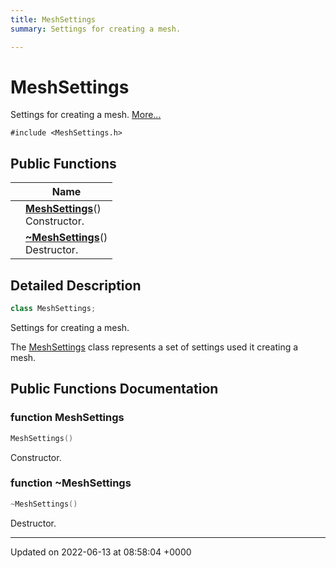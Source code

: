 ```yaml
---
title: MeshSettings
summary: Settings for creating a mesh. 

---
```


# MeshSettings



Settings for creating a mesh.  [More...](#detailed-description)


`#include <MeshSettings.h>`

## Public Functions

|                | Name           |
| -------------- | -------------- |
| | **[MeshSettings](../Classes/classMeshSettings.md#function-meshsettings)**()<br>Constructor.  |
| | **[~MeshSettings](../Classes/classMeshSettings.md#function-~meshsettings)**()<br>Destructor.  |

## Detailed Description

```cpp
class MeshSettings;
```

Settings for creating a mesh. 

The [MeshSettings](../Classes/classMeshSettings.md) class represents a set of settings used it creating a mesh. 

## Public Functions Documentation

### function MeshSettings

```cpp
MeshSettings()
```

Constructor. 

### function ~MeshSettings

```cpp
~MeshSettings()
```

Destructor. 

-------------------------------

Updated on 2022-06-13 at 08:58:04 +0000
